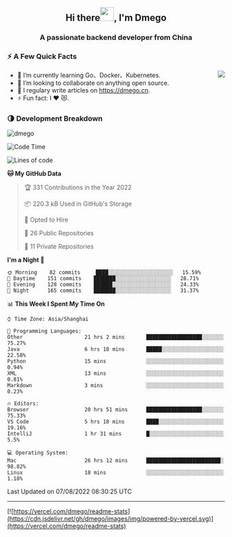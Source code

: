 <h2 align="center">Hi there<img src="https://cdn.jsdelivr.net/gh/dmego/images/img/Hi.gif" height="32" />, I'm Dmego </h2>
<h3 align="center">A passionate backend developer from China</h3>

### ⚡️ A Few Quick Facts

<img align="right" src="https://readme-stats-dmego.vercel.app/api?username=dmego&show_icons=true&icon_color=1573B3&hide_title=true&text_color=718096&bg_color=00000000&hide_border=true"/>

<ul>
    <li> 🌱 I’m currently learning Go、Docker、Kubernetes.</li>
    <li> 👯 I’m looking to collaborate on anything open source.</li>
    <li> 📝 I regulary write articles on <a href="https://dmego.cn">https://dmego.cn</a>.</li>
    <li> ⚡ Fun fact: I ❤️ 😻.</li>
</ul>

### 🌗 Development Breakdown

<img src="https://komarev.com/ghpvc/?username=dmego" alt="dmego" />

<!--START_SECTION:waka-->
![Code Time](http://img.shields.io/badge/Code%20Time-0%20secs-blue)

![Lines of code](https://img.shields.io/badge/From%20Hello%20World%20I%27ve%20Written-238%20Thousand%20lines%20of%20code-blue)

**🐱 My GitHub Data** 

> 🏆 331 Contributions in the Year 2022
 > 
> 📦 220.3 kB Used in GitHub's Storage 
 > 
> 💼 Opted to Hire
 > 
> 📜 26 Public Repositories 
 > 
> 🔑 11 Private Repositories  
 > 
**I'm a Night 🦉** 

```text
🌞 Morning    82 commits     ████░░░░░░░░░░░░░░░░░░░░░   15.59% 
🌆 Daytime    151 commits    ███████░░░░░░░░░░░░░░░░░░   28.71% 
🌃 Evening    128 commits    ██████░░░░░░░░░░░░░░░░░░░   24.33% 
🌙 Night      165 commits    ███████░░░░░░░░░░░░░░░░░░   31.37%

```


📊 **This Week I Spent My Time On** 

```text
⌚︎ Time Zone: Asia/Shanghai

💬 Programming Languages: 
Other                    21 hrs 2 mins       ██████████████████░░░░░░░   75.27% 
Java                     6 hrs 18 mins       █████░░░░░░░░░░░░░░░░░░░░   22.58% 
Python                   15 mins             ░░░░░░░░░░░░░░░░░░░░░░░░░   0.94% 
XML                      13 mins             ░░░░░░░░░░░░░░░░░░░░░░░░░   0.81% 
Markdown                 3 mins              ░░░░░░░░░░░░░░░░░░░░░░░░░   0.23%

🔥 Editors: 
Browser                  20 hrs 51 mins      ██████████████████░░░░░░░   75.33% 
VS Code                  5 hrs 18 mins       ████░░░░░░░░░░░░░░░░░░░░░   19.16% 
IntelliJ                 1 hr 31 mins        █░░░░░░░░░░░░░░░░░░░░░░░░   5.5%

💻 Operating System: 
Mac                      26 hrs 12 mins      ████████████████████████░   98.82% 
Linux                    18 mins             ░░░░░░░░░░░░░░░░░░░░░░░░░   1.18%

```


 Last Updated on 07/08/2022 08:30:25 UTC
<!--END_SECTION:waka-->

---

[![https://vercel.com/dmego/readme-stats](https://cdn.jsdelivr.net/gh/dmego/images/img/powered-by-vercel.svg)](https://vercel.com/dmego/readme-stats)

